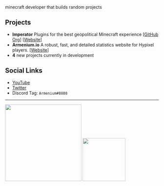 minecraft developer that builds random projects



## Projects
- **Imperator** Plugins for the best geopolitical Minecraft experience \[[GitHub Org](https://github.com/Imperator-Network)\] \[[Website](https://www.imperator.network)\]
- **Armenium.io** A robust, fast, and detailed statistics website for Hypixel players. \[[Website](https://www.armenium.io)\]
- **4** new projects currently in development

## Social Links
- [YouTube](https://www.youtube.com/Armenium)
- [Twitter](https://www.twitter.com/ArmeniumYT)
- Discord Tag: `Armenium#8888`

---

<a href="https://www.youtube.com/channel/UCF3vmbBSnJX1VAJpgBO--bA?sub_confirmation=1"><img width="250" src="https://user-images.githubusercontent.com/53126710/117586072-b61a6e80-b0ca-11eb-95d8-6738ead8905a.png"></a>
<a href="https://www.armenium.io/startrek.mp4"><img width="140" height="140" src="https://user-images.githubusercontent.com/53126710/117586268-0219e300-b0cc-11eb-9b44-5facd504da8d.png"></a>
